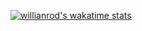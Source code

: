 [![willianrod's wakatime stats](https://github-readme-stats.vercel.app/api/wakatime?username=skilkis&theme=dark&bg_color=00000000&layout=compact&border_color=444C56)](https://wakatime.com/@skilkis)

<!--
**skilkis/skilkis** is a ✨ _special_ ✨ repository because its `README.md` (this file) appears on your GitHub profile.

Here are some ideas to get you started:

- 🔭 I’m currently working on ...
- 🌱 I’m currently learning ...
- 👯 I’m looking to collaborate on ...
- 🤔 I’m looking for help with ...
- 💬 Ask me about ...
- 📫 How to reach me: ...
- 😄 Pronouns: ...
- ⚡ Fun fact: ...
-->
